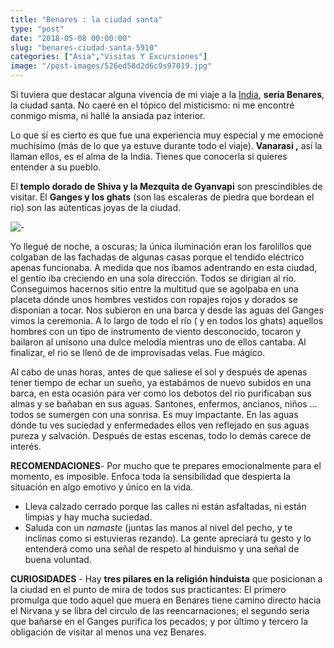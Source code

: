 ```yaml
---
title: "Benares : la ciudad santa"
type: "post"
date: "2018-05-08 00:00:00"
slug: "benares-ciudad-santa-5910"
categories: ["Asia","Visitas Y Excursiones"]
image: "/post-images/526ed58d2d6c9s97019.jpg"
---
```


Si tuviera que destacar alguna vivencia de mi viaje a la [India](http://www.missviajes.com/india-pais-sensaciones-5921/), **sería Benares**, la ciudad santa. No caeré en el tópico del misticismo: ni me encontré conmigo misma, ni hallé la ansiada paz interior.

Lo que sí es cierto es que fue una experiencia muy especial y me emocioné muchísimo (más de lo que ya estuve durante todo el viaje). **Vanarasi ,** así la llaman ellos, es el alma de la India. Tienes que conocerla si quieres entender a su pueblo.  
  
El **templo dorado de Shiva y la Mezquita de Gyanvapi** son prescindibles de visitar. El **Ganges y los ghats** (son las escaleras de piedra que bordean el rio) son las aútenticas joyas de la ciudad.  
  
![ - ](/post-images/526ed58d2d6c9s97019.jpg "Benares by rahuldlucca")  
  
Yo llegué de noche, a oscuras; la única iluminación eran los farolillos que colgaban de las fachadas de algunas casas porque el tendido eléctrico apenas funcionaba. A medida que nos íbamos adentrando en esta ciudad, el gentío iba creciendo en una sola dirección. Todos se dirigian al río. Conseguimos hacernos sitio entre la multitud que se agolpaba en una placeta dónde unos hombres vestidos con ropajes rojos y dorados se disponian a tocar. Nos subieron en una barca y desde las aguas del Ganges vimos la ceremonia. A lo largo de todo el río ( y en todos los ghats) aquellos hombres con un tipo de instrumento de viento desconocido, tocaron y bailaron al unísono una dulce melodía mientras uno de ellos cantaba. Al finalizar, el rio se llenó de de improvisadas velas. Fue mágico.  
  
Al cabo de unas horas, antes de que saliese el sol y después de apenas tener tiempo de echar un sueño, ya estabámos de nuevo subidos en una barca, en esta ocasión para ver como los debotos del rio purificaban sus almas y se bañaban en sus aguas. Santones, enfermos, ancianos, niños ... todos se sumergen con una sonrisa. Es muy impactante. En las aguas dónde tu ves suciedad y enfermedades ellos ven reflejado en sus aguas pureza y salvación. Después de estas escenas, todo lo demás carece de interés.  
  
**RECOMENDACIONES**- Por mucho que te prepares emocionalmente para el momento, es imposible. Enfoca toda la sensibilidad que despierta la situación en algo emotivo y único en la vida.
- Lleva calzado cerrado porque las calles ni están asfaltadas, ni están limpias y hay mucha suciedad.
- Saluda con un *namaste* (juntas las manos al nivel del pecho, y te inclinas como si estuvieras rezando). La gente apreciará tu gesto y lo entenderá como una señal de respeto al hinduismo y una señal de buena voluntad.

**CURIOSIDADES** - Hay **tres pilares en la religión hinduista** que posicionan a la ciudad en el punto de mira de todos sus practicantes: El primero promulga que todo aquel que muera en Benares tiene camino directo hacia el Nirvana y se libra del circulo de las reencarnaciones; el segundo seria que bañarse en el Ganges purifica los pecados; y por último y tercero la obligación de visitar al menos una vez Benares.